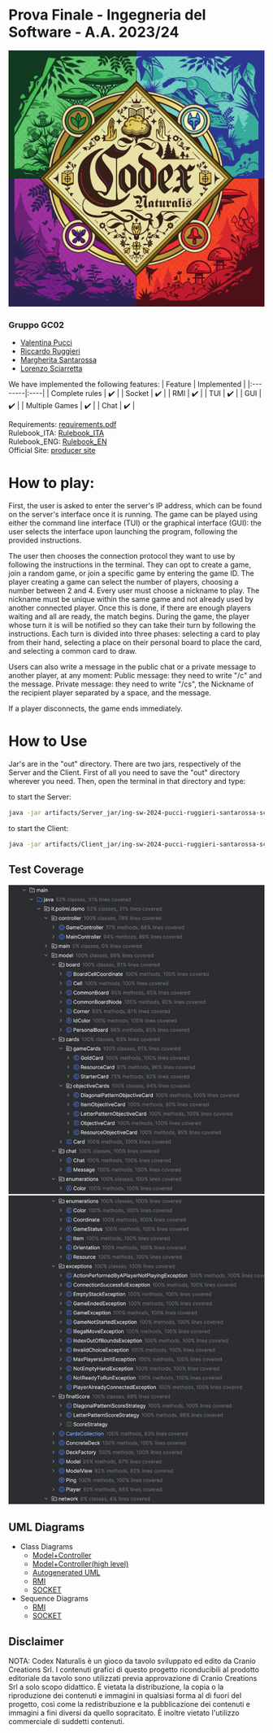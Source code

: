 # Prova Finale - Ingegneria del Software - A.A. 2023/24
![Logo](src/main/resources/Codex.png)

### Gruppo GC02
- [Valentina Pucci](https://github.com/ValentinaPucci)
- [Riccardo Ruggieri](https://github.com/RiccardoRuggieri)
- [Margherita Santarossa](https://github.com/margherita-santarossa)
- [Lorenzo Sciarretta](https://github.com/L-Neur0)

We have implemented the following features:
   | Feature | Implemented  |
|:--------|:----|
| Complete rules  | :heavy_check_mark:    |
| Socket  | :heavy_check_mark:    |
| RMI  | :heavy_check_mark:    |
| TUI | :heavy_check_mark:    |
| GUI  | :heavy_check_mark:    |
| Multiple Games   | :heavy_check_mark:    |
| Chat  | :heavy_check_mark:    |

Requirements: <a href="https://github.com/ValentinaPucci/ing-sw-2024-pucci-ruggieri-santarossa-sciarretta/blob/main/DOC/Requirements/requirements.pdf">requirements.pdf</a> <br>
Rulebook_ITA: <a href="https://github.com/ValentinaPucci/ing-sw-2024-pucci-ruggieri-santarossa-sciarretta/blob/main/DOC/Requirements/CODEX_Rulebook_IT.pdf">Rulebook_ITA</a> <br>
Rulebook_ENG: <a href="https://github.com/ValentinaPucci/ing-sw-2024-pucci-ruggieri-santarossa-sciarretta/blob/main/DOC/Requirements/CODEX_Rulebook_EN.pdf">Rulebook_EN</a> <br>
Official Site: <a href="https://www.craniocreations.it/prodotto/codex-naturalis">producer site</a>


# How to play:

First, the user is asked to enter the server's IP address, which can be found on the server's interface once it is running. The game can be played using either the command line interface (TUI) or the graphical interface (GUI): the user selects the interface upon launching the program, following the provided instructions.

The user then chooses the connection protocol they want to use by following the instructions in the terminal. They can opt to create a game, join a random game, or join a specific game by entering the game ID. The player creating a game can select the number of players, choosing a number between 2 and 4. Every user must choose a nickname to play. The nickname must be unique within the same game and not already used by another connected player. Once this is done, if there are enough players waiting and all are ready, the match begins. During the game, the player whose turn it is will be notified so they can take their turn by following the instructions. Each turn is divided into three phases: selecting a card to play from their hand, selecting a place on their personal board to place the card, and selecting a common card to draw.

Users can also write a message in the public chat or a private message to another player, at any moment:
Public message: they need to write "/c" and the message.
Private message: they need to write "/cs", the Nickname of the recipient player separated by a space, and the message.

If a player disconnects, the game ends immediately.

# How to Use 
Jar's are in the "out" directory. There are two jars, respectively of the Server and the Client.
First of all you need to save the "out" directory wherever you need. Then, open the terminal in that directory and type:

to start the Server:
```bash
java -jar artifacts/Server_jar/ing-sw-2024-pucci-ruggieri-santarossa-sciarretta.jar
```

to start the Client:
```bash
java -jar artifacts/Client_jar/ing-sw-2024-pucci-ruggieri-santarossa-sciarretta.jar
```

## Test Coverage
![Coverage Report](Deliverables/CoverageReport/CoverageReport1.png)
![Coverage Report](Deliverables/CoverageReport/CoverageReport2.png)

## UML Diagrams
- Class Diagrams
  - [Model+Controller](Deliverables/UML/model+controller.pdf)
  - [Model+Controller(high level)](Deliverables/UML/model+controller_AltoLivello.pdf)
  - [Autogenerated UML](Deliverables/UML/UML_autogenerated.png)
  - [RMI](Deliverables/UML/UML_RMI.pdf)
  - [SOCKET](Deliverables/UML/UML_socket.pdf)
- Sequence Diagrams
  - [RMI](Deliverables/sequenceDiagrams/UML_Protocol.pdf)
  - [SOCKET](Deliverables/sequenceDiagrams/Socket_Protocol.pdf)
 
  
## Disclaimer
NOTA: Codex Naturalis è un gioco da tavolo sviluppato ed edito da Cranio Creations Srl. I contenuti grafici di questo progetto riconducibili al prodotto editoriale da tavolo sono utilizzati previa approvazione di Cranio Creations Srl a solo scopo didattico. È vietata la distribuzione, la copia o la riproduzione dei contenuti e immagini in qualsiasi forma al di fuori del progetto, così come la redistribuzione e la pubblicazione dei contenuti e immagini a fini diversi da quello sopracitato. È inoltre vietato l'utilizzo commerciale di suddetti contenuti.
